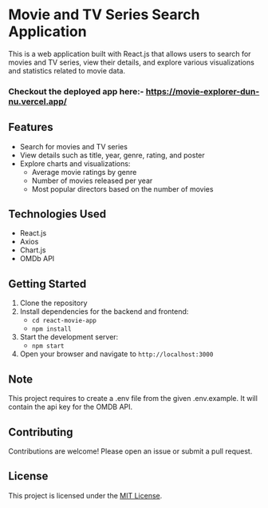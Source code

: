 # Movie and TV Series Search Application

This is a web application built with React.js that allows users to search for movies and TV series, view their details, and explore various visualizations and statistics related to movie data.

### Checkout the deployed app here:- https://movie-explorer-dun-nu.vercel.app/

## Features

- Search for movies and TV series
- View details such as title, year, genre, rating, and poster
- Explore charts and visualizations:
    - Average movie ratings by genre
    - Number of movies released per year
    - Most popular directors based on the number of movies

## Technologies Used

- React.js
- Axios
- Chart.js
- OMDb API

## Getting Started

1. Clone the repository
2. Install dependencies for the backend and frontend:
    - `cd react-movie-app`
    - `npm install`
3. Start the  development server:
    - `npm start`
4. Open your browser and navigate to `http://localhost:3000`

## Note

This project requires to create a .env file from the given .env.example. It will contain the api key for the OMDB API. 

## Contributing

Contributions are welcome! Please open an issue or submit a pull request.

## License

This project is licensed under the [MIT License](LICENSE).
